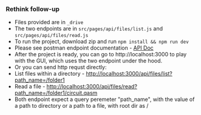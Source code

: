 ### Rethink follow-up

- Files provided are in `_drive`
- The two endpoints are in `src/pages/api/files/list.js` and `src/pages/api/files/read.js`
- To run the project, download zip and run `npm install && npm run dev`
- Please see postman endpoint documentation - [API Doc](https://documenter.getpostman.com/view/10852128/TzCL9oYg)
- After the project is ready, you can go to http://localhost:3000 to play with the GUI, which uses the two endpoint under the hood.
- Or you can send http requst directly:
- List files within a directory - [http://localhost:3000/api/files/list?path_name=/folder1](http://localhost:3000/api/files/list?path_name=/folder1)
- Read a file - [http://localhost:3000/api/files/read?path_name=/folder1/circuit.qasm](http://localhost:3000/api/files/read?path_name=/folder1/circuit.qasm)
- Both endpoint expect a query peremeter "path_name", with the value of a path to directory or a path to a file, with root dir as /
